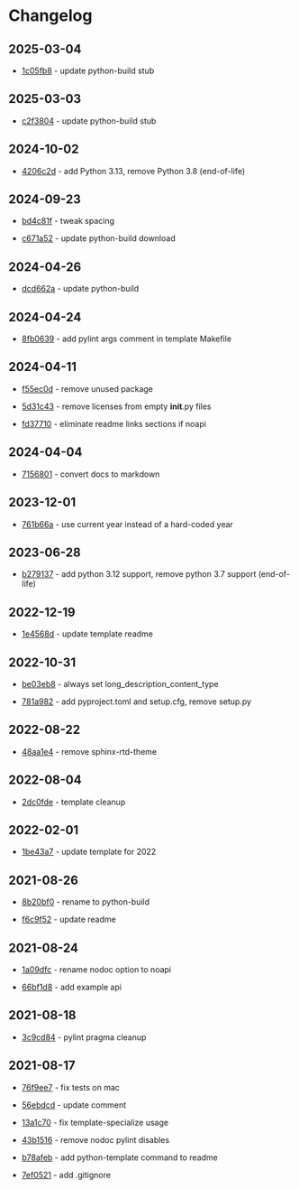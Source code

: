 # Changelog

## 2025-03-04

- [1c05fb8](https://github.com/craigahobbs/python-template/commit/1c05fb8) - update python-build stub

## 2025-03-03

- [c2f3804](https://github.com/craigahobbs/python-template/commit/c2f3804) - update python-build stub

## 2024-10-02

- [4206c2d](https://github.com/craigahobbs/python-template/commit/4206c2d) - add Python 3.13, remove Python 3.8 \(end-of-life\)

## 2024-09-23

- [bd4c81f](https://github.com/craigahobbs/python-template/commit/bd4c81f) - tweak spacing

- [c671a52](https://github.com/craigahobbs/python-template/commit/c671a52) - update python-build download

## 2024-04-26

- [dcd662a](https://github.com/craigahobbs/python-template/commit/dcd662a) - update python-build

## 2024-04-24

- [8fb0639](https://github.com/craigahobbs/python-template/commit/8fb0639) - add pylint args comment in template Makefile

## 2024-04-11

- [f55ec0d](https://github.com/craigahobbs/python-template/commit/f55ec0d) - remove unused package

- [5d31c43](https://github.com/craigahobbs/python-template/commit/5d31c43) - remove licenses from empty __init__.py files

- [fd37710](https://github.com/craigahobbs/python-template/commit/fd37710) - eliminate readme links sections if noapi

## 2024-04-04

- [7156801](https://github.com/craigahobbs/python-template/commit/7156801) - convert docs to markdown

## 2023-12-01

- [761b66a](https://github.com/craigahobbs/python-template/commit/761b66a) - use current year instead of a hard-coded year

## 2023-06-28

- [b279137](https://github.com/craigahobbs/python-template/commit/b279137) - add python 3.12 support, remove python 3.7 support \(end-of-life\)

## 2022-12-19

- [1e4568d](https://github.com/craigahobbs/python-template/commit/1e4568d) - update template readme

## 2022-10-31

- [be03eb8](https://github.com/craigahobbs/python-template/commit/be03eb8) - always set long_description_content_type

- [781a982](https://github.com/craigahobbs/python-template/commit/781a982) - add pyproject.toml and setup.cfg, remove setup.py

## 2022-08-22

- [48aa1e4](https://github.com/craigahobbs/python-template/commit/48aa1e4) - remove sphinx-rtd-theme

## 2022-08-04

- [2dc0fde](https://github.com/craigahobbs/python-template/commit/2dc0fde) - template cleanup

## 2022-02-01

- [1be43a7](https://github.com/craigahobbs/python-template/commit/1be43a7) - update template for 2022

## 2021-08-26

- [8b20bf0](https://github.com/craigahobbs/python-template/commit/8b20bf0) - rename to python-build

- [f6c9f52](https://github.com/craigahobbs/python-template/commit/f6c9f52) - update readme

## 2021-08-24

- [1a09dfc](https://github.com/craigahobbs/python-template/commit/1a09dfc) - rename nodoc option to noapi

- [66bf1d8](https://github.com/craigahobbs/python-template/commit/66bf1d8) - add example api

## 2021-08-18

- [3c9cd84](https://github.com/craigahobbs/python-template/commit/3c9cd84) - pylint pragma cleanup

## 2021-08-17

- [76f9ee7](https://github.com/craigahobbs/python-template/commit/76f9ee7) - fix tests on mac

- [56ebdcd](https://github.com/craigahobbs/python-template/commit/56ebdcd) - update comment

- [13a1c70](https://github.com/craigahobbs/python-template/commit/13a1c70) - fix template-specialize usage

- [43b1516](https://github.com/craigahobbs/python-template/commit/43b1516) - remove nodoc pylint disables

- [b78afeb](https://github.com/craigahobbs/python-template/commit/b78afeb) - add python-template command to readme

- [7ef0521](https://github.com/craigahobbs/python-template/commit/7ef0521) - add .gitignore
